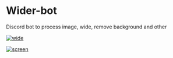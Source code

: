 # Wider-bot
Discord bot to process image, wide, remove background and other

<a href="https://ibb.co/HB09gf3"><img src="https://i.ibb.co/YP6VjFw/wide.png" alt="wide" border="0"></a>

<a href="https://ibb.co/YL78zjK"><img src="https://i.ibb.co/yQn5wsM/screen.png" alt="screen" border="0"></a>


